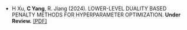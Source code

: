 - H Xu, <strong>C Yang</strong>, R. Jiang (2024). LOWER-LEVEL DUALITY BASED PENALTY METHODS FOR HYPERPARAMETER OPTIMIZATION. <strong>Under Review.</strong> [[PDF]](https://github.com/lyapunov1999/LDPM)